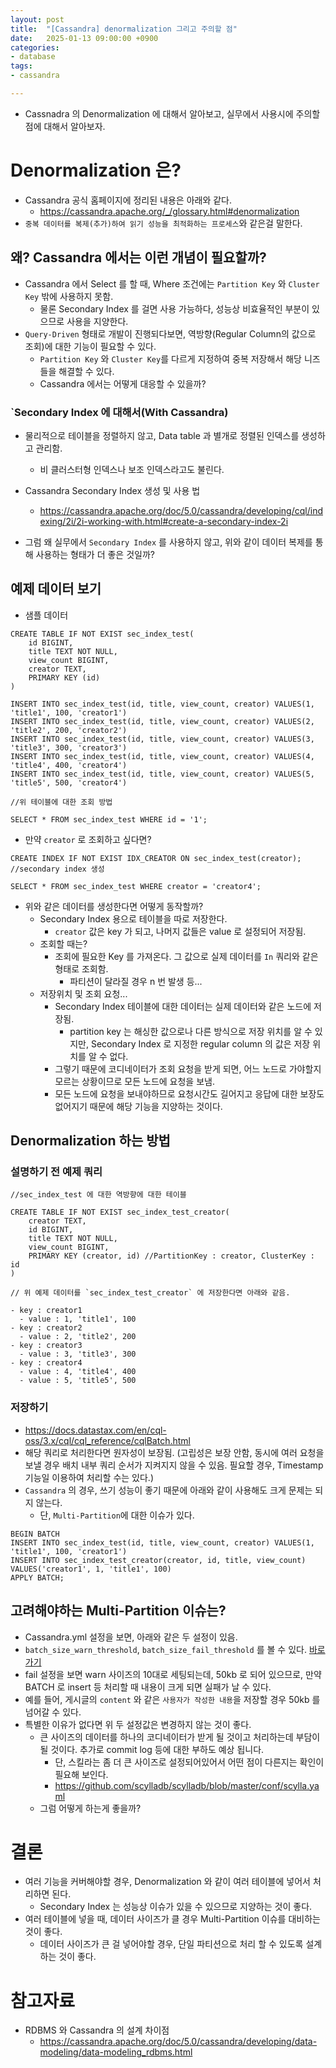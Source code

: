 ```yaml
---
layout: post
title:  "[Cassandra] denormalization 그리고 주의할 점"
date:   2025-01-13 09:00:00 +0900
categories:
- database
tags:
- cassandra

---
```

- Cassnadra 의 Denormalization 에 대해서 알아보고, 실무에서 사용시에 주의할 점에 대해서 알아보자.

# Denormalization 은?
- Cassandra 공식 홈페이지에 정리된 내용은 아래와 같다.
  - https://cassandra.apache.org/_/glossary.html#denormalization
- `중복 데이터를 복제(추가)하여 읽기 성능을 최적화하는 프로세스`와 같은걸 말한다.

## 왜? Cassandra 에서는 이런 개념이 필요할까?
- Cassandra 에서 Select 를 할 때, Where 조건에는 `Partition Key` 와 `Cluster Key` 밖에 사용하지 못함.
  - 물론 Secondary Index 를 걸면 사용 가능하다, 성능상 비효율적인 부분이 있으므로 사용을 지양한다.
- `Query-Driven` 형태로 개발이 진행되다보면, 역방향(Regular Column의 값으로 조회)에 대한 기능이 필요할 수 있다.
  - `Partition Key` 와 `Cluster Key`를 다르게 지정하여 중복 저장해서 해당 니즈들을 해결할 수 있다.
  - Cassandra 에서는 어떻게 대응할 수 있을까?

### `Secondary Index 에 대해서(With Cassandra)
- 물리적으로 테이블을 정렬하지 않고, Data table 과 별개로 정렬된 인덱스를 생성하고 관리함.
  - 비 클러스터형 인덱스나 보조 인덱스라고도 불린다.
- Cassandra Secondary Index 생성 및 사용 법
  - https://cassandra.apache.org/doc/5.0/cassandra/developing/cql/indexing/2i/2i-working-with.html#create-a-secondary-index-2i

-  그럼 왜 실무에서 `Secondary Index` 를 사용하지 않고, 위와 같이 데이터 복제를 통해 사용하는 형태가 더 좋은 것일까?

## 예제 데이터 보기
- 샘플 데이터

```cql
CREATE TABLE IF NOT EXIST sec_index_test(
    id BIGINT,
    title TEXT NOT NULL,
    view_count BIGINT,
    creator TEXT,
    PRIMARY KEY (id)
)

INSERT INTO sec_index_test(id, title, view_count, creator) VALUES(1, 'title1', 100, 'creator1')
INSERT INTO sec_index_test(id, title, view_count, creator) VALUES(2, 'title2', 200, 'creator2')
INSERT INTO sec_index_test(id, title, view_count, creator) VALUES(3, 'title3', 300, 'creator3')
INSERT INTO sec_index_test(id, title, view_count, creator) VALUES(4, 'title4', 400, 'creator4')
INSERT INTO sec_index_test(id, title, view_count, creator) VALUES(5, 'title5', 500, 'creator4')

//위 테이블에 대한 조회 방법

SELECT * FROM sec_index_test WHERE id = '1';
```

- 만약 `creator` 로 조회하고 싶다면?

```cql
CREATE INDEX IF NOT EXIST IDX_CREATOR ON sec_index_test(creator); //secondary index 생성

SELECT * FROM sec_index_test WHERE creator = 'creator4';
```

- 위와 같은 데이터를 생성한다면 어떻게 동작할까?
  - Secondary Index 용으로 테이블을 따로 저장한다.
    - `creator` 값은 key 가 되고, 나머지 값들은 value 로 설정되어 저장됨.
  - 조회할 때는?
    - 조회에 필요한 Key 를 가져온다. 그 값으로 실제 데이터를 `In` 쿼리와 같은 형태로 조회함.
      - 파티션이 달라질 경우 n 번 발생 등...
  - 저장위치 및 조회 요청...
    - Secondary Index 테이블에 대한 데이터는 실제 데이터와 같은 노드에 저장됨.
      - partition key 는 해싱한 값으로나 다른 방식으로 저장 위치를 알 수 있지만, Secondary Index 로 지정한 regular column 의 값은 저장 위치를 알 수 없다.
    - 그렇기 때문에 코디네이터가 조회 요청을 받게 되면, 어느 노드로 가야할지 모르는 상황이므로 모든 노드에 요청을 보냄.
    - 모든 노드에 요청을 보내야하므로 요청시간도 길어지고 응답에 대한 보장도 없어지기 때문에 해당 기능을 지양하는 것이다.

## Denormalization 하는 방법
### 설명하기 전 예제 쿼리
```cq
//sec_index_test 에 대한 역방향에 대한 테이블

CREATE TABLE IF NOT EXIST sec_index_test_creator(
    creator TEXT,
    id BIGINT,
    title TEXT NOT NULL,
    view_count BIGINT,
    PRIMARY KEY (creator, id) //PartitionKey : creator, ClusterKey : id
)
```

```
// 위 예제 데이터를 `sec_index_test_creator` 에 저장한다면 아래와 같음.

- key : creator1
  - value : 1, 'title1', 100
- key : creator2
  - value : 2, 'title2', 200
- key : creator3
  - value : 3, 'title3', 300
- key : creator4
  - value : 4, 'title4', 400
  - value : 5, 'title5', 500
```

### 저장하기
- https://docs.datastax.com/en/cql-oss/3.x/cql/cql_reference/cqlBatch.html
- 해당 쿼리로 처리한다면 원자성이 보장됨. (고립성은 보장 안함, 동시에 여러 요청을 보낼 경우 배치 내부 쿼리 순서가 지켜지지 않을 수 있음.  필요할 경우, Timestamp 기능일 이용하여 처리할 수는 있다.)
- `Cassandra` 의 경우, 쓰기 성능이 좋기 때문에 아래와 같이 사용해도 크게 문제는 되지 않는다.
  - 단, `Multi-Partition`에 대한 이슈가 있다.

```
BEGIN BATCH
INSERT INTO sec_index_test(id, title, view_count, creator) VALUES(1, 'title1', 100, 'creator1')
INSERT INTO sec_index_test_creator(creator, id, title, view_count) VALUES('creator1', 1, 'title1', 100)
APPLY BATCH;
```

## 고려해야하는 Multi-Partition 이슈는?
- Cassandra.yml 설정을 보면, 아래와 같은 두 설정이 있음.
- `batch_size_warn_threshold`, `batch_size_fail_threshold` 를 볼 수 있다. [바로가기](https://cassandra.apache.org/doc/stable/cassandra/configuration/cass_yaml_file.html#batch_size_warn_threshold)
- fail 설정을 보면 warn 사이즈의 10대로 세팅되는데, 50kb 로 되어 있으므로, 만약 BATCH 로 insert 등 처리할 때 내용이 크게 되면 실패가 날 수 있다.
- 예를 들어, 게시글의 `content` 와 같은 `사용자가 작성한 내용`을 저장할 경우 50kb 를 넘어갈 수 있다.
- 특별한 이유가 없다면 위 두 설정값은 변경하지 않는 것이 좋다.
  - 큰 사이즈의 데이터를 하나의 코디네이터가 받게 될 것이고 처리하는데 부담이 될 것이다. 추가로 commit log 등에 대한 부하도 예상 됩니다.
    - 단, 스킬라는 좀 더 큰 사이즈로 설정되어있어서 어떤 점이 다른지는 확인이 필요해 보인다.
    - https://github.com/scylladb/scylladb/blob/master/conf/scylla.yaml
  - 그럼 어떻게 하는게 좋을까?

# 결론
- 여러 기능을 커버해야할 경우, Denormalization 와 같이 여러 테이블에 넣어서 처리하면 된다.
  - Secondary Index 는 성능상 이슈가 있을 수 있으므로 지양하는 것이 좋다.
- 여러 테이블에 넣을 때, 데이터 사이즈가 클 경우 Multi-Partition 이슈를 대비하는 것이 좋다.
  - 데이터 사이즈가 큰 걸 넣어야할 경우, 단일 파티션으로 처리 할 수 있도록 설계하는 것이 좋다.

# 참고자료
- RDBMS 와 Cassandra 의 설계 차이점
  - https://cassandra.apache.org/doc/5.0/cassandra/developing/data-modeling/data-modeling_rdbms.html

